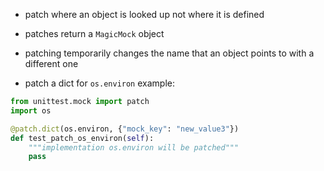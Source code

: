 - patch where an object is looked up not where it is defined
- patches return a ```MagicMock``` object
- patching temporarily changes the name that an object points to with a different one


- patch a dict for ```os.environ``` example:
```python
from unittest.mock import patch
import os

@patch.dict(os.environ, {"mock_key": "new_value3"})
def test_patch_os_environ(self):
    """implementation os.environ will be patched"""
    pass
```